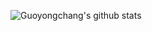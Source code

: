 ![Guoyongchang's github stats](https://github-readme-stats.vercel.app/api?username=guoyongchang&show_icons=true&title_color=fff&icon_color=79ff97&text_color=9f9f9f&bg_color=151515)
